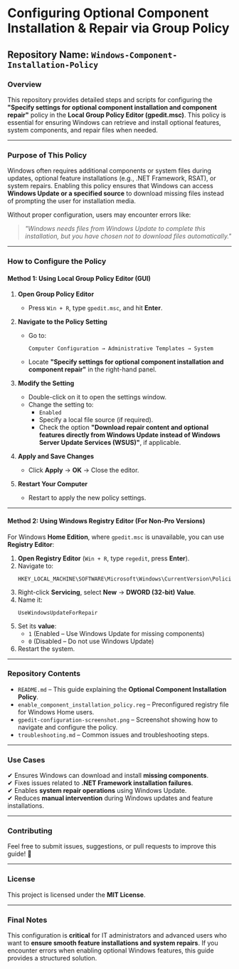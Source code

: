 # **Configuring Optional Component Installation & Repair via Group Policy**

## **Repository Name:** `Windows-Component-Installation-Policy`

### **Overview**  
This repository provides detailed steps and scripts for configuring the **"Specify settings for optional component installation and component repair"** policy in the **Local Group Policy Editor (gpedit.msc)**. This policy is essential for ensuring Windows can retrieve and install optional features, system components, and repair files when needed.

---

### **Purpose of This Policy**
Windows often requires additional components or system files during updates, optional feature installations (e.g., .NET Framework, RSAT), or system repairs. Enabling this policy ensures that Windows can access **Windows Update or a specified source** to download missing files instead of prompting the user for installation media.

Without proper configuration, users may encounter errors like:  

> *"Windows needs files from Windows Update to complete this installation, but you have chosen not to download files automatically."*  

---

### **How to Configure the Policy**
#### **Method 1: Using Local Group Policy Editor (GUI)**
1. **Open Group Policy Editor**  
   - Press `Win + R`, type `gpedit.msc`, and hit **Enter**.

2. **Navigate to the Policy Setting**  
   - Go to:  
     ```
     Computer Configuration → Administrative Templates → System
     ```
   - Locate **"Specify settings for optional component installation and component repair"** in the right-hand panel.

3. **Modify the Setting**  
   - Double-click on it to open the settings window.
   - Change the setting to:
     - `Enabled`
     - Specify a local file source (if required).
     - Check the option **"Download repair content and optional features directly from Windows Update instead of Windows Server Update Services (WSUS)"**, if applicable.

4. **Apply and Save Changes**  
   - Click **Apply** → **OK** → Close the editor.

5. **Restart Your Computer**  
   - Restart to apply the new policy settings.

---

#### **Method 2: Using Windows Registry Editor (For Non-Pro Versions)**
For Windows **Home Edition**, where `gpedit.msc` is unavailable, you can use **Registry Editor**:

1. **Open Registry Editor** (`Win + R`, type `regedit`, press **Enter**).
2. Navigate to:  
   ```
   HKEY_LOCAL_MACHINE\SOFTWARE\Microsoft\Windows\CurrentVersion\Policies\Servicing
   ```
3. Right-click **Servicing**, select **New** → **DWORD (32-bit) Value**.
4. Name it:  
   ```
   UseWindowsUpdateForRepair
   ```
5. Set its **value**:
   - `1` (Enabled – Use Windows Update for missing components)
   - `0` (Disabled – Do not use Windows Update)
6. Restart the system.

---

### **Repository Contents**
- `README.md` – This guide explaining the **Optional Component Installation Policy**.
- `enable_component_installation_policy.reg` – Preconfigured registry file for Windows Home users.
- `gpedit-configuration-screenshot.png` – Screenshot showing how to navigate and configure the policy.
- `troubleshooting.md` – Common issues and troubleshooting steps.

---

### **Use Cases**
✔ Ensures Windows can download and install **missing components**.  
✔ Fixes issues related to **.NET Framework installation failures**.  
✔ Enables **system repair operations** using Windows Update.  
✔ Reduces **manual intervention** during Windows updates and feature installations.  

---

### **Contributing**
Feel free to submit issues, suggestions, or pull requests to improve this guide! 🚀  

---

### **License**
This project is licensed under the **MIT License**.  

---

### **Final Notes**
This configuration is **critical** for IT administrators and advanced users who want to **ensure smooth feature installations and system repairs**. If you encounter errors when enabling optional Windows features, this guide provides a structured solution.
